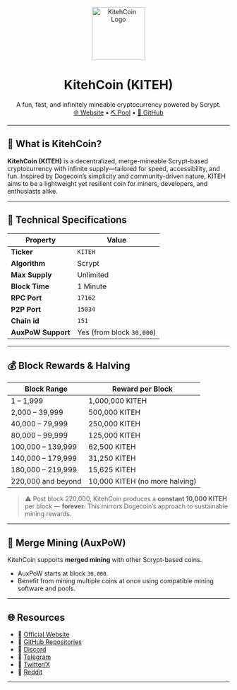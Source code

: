 <p align="center">
  <img src="https://kitehblocks.com/img/logo.png" alt="KitehCoin Logo" height="120"/>
</p>

<h1 align="center">KitehCoin (KITEH)</h1>
<p align="center">
  A fun, fast, and infinitely mineable cryptocurrency powered by Scrypt.<br>
  <a href="https://kitehcoin.org">🌐 Website</a> • 
  <a href="https://mining.kitehblocks.com/">⛏️ Pool</a> • 
  <a href="https://github.com/kitehcoin">📁 GitHub</a>
</p>

---

## 🚀 What is KitehCoin?

**KitehCoin (KITEH)** is a decentralized, merge-mineable Scrypt-based cryptocurrency with infinite supply—tailored for speed, accessibility, and fun. Inspired by Dogecoin’s simplicity and community-driven nature, KITEH aims to be a lightweight yet resilient coin for miners, developers, and enthusiasts alike.

---

## 🔧 Technical Specifications

| Property            | Value                    |
|---------------------|--------------------------|
| **Ticker**          | `KITEH`                  |
| **Algorithm**       | Scrypt                   |
| **Max Supply**      | Unlimited                |
| **Block Time**      | 1 Minute                 |
| **RPC Port**        | `17162`                  |
| **P2P Port**        | `15034`                  |
| **Chain id**        | `151`                    |
| **AuxPoW Support**  | Yes (from block `30,000`)|

---

## 💰 Block Rewards & Halving

| Block Range              | Reward per Block |
|--------------------------|------------------|
| 1 – 1,999                | 1,000,000 KITEH   |
| 2,000 – 39,999           | 500,000 KITEH     |
| 40,000 – 79,999          | 250,000 KITEH     |
| 80,000 – 99,999          | 125,000 KITEH     |
| 100,000 – 139,999        | 62,500 KITEH      |
| 140,000 – 179,999        | 31,250 KITEH      |
| 180,000 – 219,999        | 15,625 KITEH      |
| 220,000 and beyond       | 10,000 KITEH (no more halving) |

> ⚠️ Post block 220,000, KitehCoin produces a **constant 10,000 KITEH** per block — **forever**. This mirrors Dogecoin’s approach to sustainable mining rewards.

---

## 🔄 Merge Mining (AuxPoW)

KitehCoin supports **merged mining** with other Scrypt-based coins.

- AuxPoW starts at block `30,000`.
- Benefit from mining multiple coins at once using compatible mining software and pools.

---

## 🌐 Resources

- 🔗 [Official Website](https://kitehcoin.org)
- 💾 [GitHub Repositories](https://github.com/kitehcoin)
- 💾 [Discord](https://discord.gg/KUVzvTPpSG)
- 💾 [Telegram](https://t.me/kitehcoin)
- 💾 [Twitter/X](https://x.com/Kitehcoin)
- 💾 [Reddit](https://www.reddit.com/r/Kitehcoin/)

---


